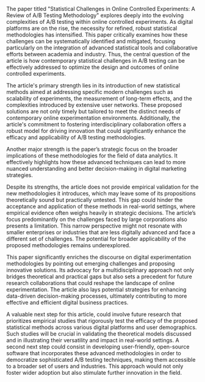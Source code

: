 The paper titled "Statistical Challenges in Online Controlled Experiments: A Review of A/B Testing Methodology" explores deeply into the evolving complexities of A/B testing within online controlled experiments. As digital platforms are on the rise, the necessity for refined, robust statistical methodologies has intensified. This paper critically examines how these challenges can be systematically identified and mitigated, focusing particularly on the integration of advanced statistical tools and collaborative efforts between academia and industry. Thus, the central question of the article is how contemporary statistical challenges in A/B testing can be effectively addressed to optimize the design and outcomes of online controlled experiments.

The article's primary strength lies in its introduction of new statistical methods aimed at addressing specific modern challenges such as scalability of experiments, the measurement of long-term effects, and the complexities introduced by extensive user networks. These proposed solutions are not only timely but tailored to meet the distinct needs of contemporary online experimentation environments. Additionally, the article's commitment to fostering interdisciplinary collaboration offers a robust model for driving innovation that could significantly enhance the efficacy and applicability of A/B testing methodologies.

Another major strength is the paper’s strategic focus on the broader implications of these methodologies for the field of data analytics. It effectively highlights how these advanced techniques can lead to more nuanced understanding and better decision-making in digital marketing strategies.

Despite its strengths, the article does not provide empirical validation for the new methodologies it introduces, which may leave some of its propositions theoretically sound but practically untested. This gap could hinder the acceptance and application of these methods in real-world settings, where empirical evidence often weighs heavily in strategic decisions.
The article’s focus predominantly on the challenges faced by large corporations also presents a limitation. This narrow perspective might not resonate with smaller enterprises or industries that are less digitally advanced and face a different set of challenges. The potential for broader applicability of the proposed methodologies remains underexplored.

This paper significantly enriches the discourse on digital experimentation methodologies by pointing out emerging challenges and proposing innovative solutions. Its advocacy for a multidisciplinary approach not only bridges theoretical and practical gaps but also sets a precedent for future research collaborations that could reshape the landscape of online experimentation. The article also lays potential strategies for enhancing data-driven decision-making processes, ultimately contributing to more effective and efficient digital business practices.

A valuable next step for this article, could involve future research that prioritizes empirical studies that rigorously test the efficacy of the proposed statistical methods across various digital platforms and user demographics. Such studies will be crucial in validating the theoretical models discussed and in illustrating their versatility and impact in real-world settings. A second next step could consist in developing user-friendly, open-source software that incorporates these advanced methodologies in order to democratize sophisticated A/B testing techniques, making them accessible to a broader set of users and industries. This approach would not only foster wider adoption but also stimulate further innovation in the field.
